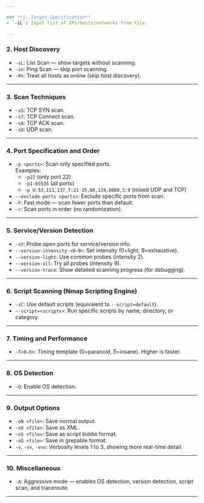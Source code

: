```yaml
---

### **1. Target Specification**
- `-iL`: Input list of IPs/hosts/networks from file.

---
```


### **2. Host Discovery**
- `-sL`: List Scan — show targets without scanning.  
- `-sn`: Ping Scan — skip port scanning.  
- `-Pn`: Treat all hosts as online (skip host discovery).

---

### **3. Scan Techniques**
- `-sS`: TCP SYN scan.  
- `-sT`: TCP Connect scan.  
- `-sA`: TCP ACK scan.  
- `-sU`: UDP scan.

---

### **4. Port Specification and Order**
- `-p <ports>`: Scan only specified ports.  
  Examples:  
  - `-p22` (only port 22)  
  - `-p1-65535` (all ports)  
  - `-p U:53,111,137,T:21-25,80,139,8080,5:9` (mixed UDP and TCP)  
- `--exclude-ports <ports>`: Exclude specific ports from scan.  
- `-F`: Fast mode — scan fewer ports than default.  
- `-r`: Scan ports in order (no randomization).

---

### **5. Service/Version Detection**
- `-sV`: Probe open ports for service/version info.  
- `--version-intensity <0–9>`: Set intensity (0=light, 9=exhaustive).  
- `--version-light`: Use common probes (intensity 2).  
- `--version-all`: Try all probes (intensity 9).  
- `--version-trace`: Show detailed scanning progress (for debugging).

---

### **6. Script Scanning (Nmap Scripting Engine)**
- `-sC`: Use default scripts (equivalent to `--script=default`).  
- `--script=<scripts>`: Run specific scripts by name, directory, or category.

---

### **7. Timing and Performance**
- `-T<0–5>`: Timing template (0=paranoid, 5=insane). Higher is faster.

---

### **8. OS Detection**
- `-O`: Enable OS detection.

---

### **9. Output Options**
- `-oN <file>`: Save normal output.  
- `-oX <file>`: Save as XML.  
- `-oS <file>`: Save as script kiddie format.  
- `-oG <file>`: Save in grepable format.  
- `-v`, `-vv`, `-vvv`: Verbosity levels 1 to 3, showing more real-time detail.

---

### **10. Miscellaneous**
- `-A`: Aggressive mode — enables OS detection, version detection, script scan, and traceroute.

---
